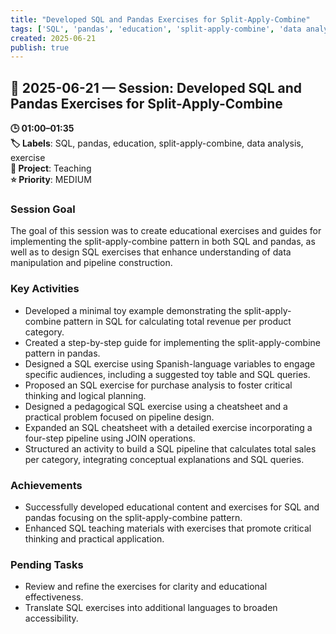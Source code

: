 ```yaml
---
title: "Developed SQL and Pandas Exercises for Split-Apply-Combine"
tags: ['SQL', 'pandas', 'education', 'split-apply-combine', 'data analysis', 'exercise']
created: 2025-06-21
publish: true
---
```


## 📅 2025-06-21 — Session: Developed SQL and Pandas Exercises for Split-Apply-Combine

**🕒 01:00–01:35**  
**🏷️ Labels**: SQL, pandas, education, split-apply-combine, data analysis, exercise  
**📂 Project**: Teaching  
**⭐ Priority**: MEDIUM  


### Session Goal
The goal of this session was to create educational exercises and guides for implementing the split-apply-combine pattern in both SQL and pandas, as well as to design SQL exercises that enhance understanding of data manipulation and pipeline construction.

### Key Activities
- Developed a minimal toy example demonstrating the split-apply-combine pattern in SQL for calculating total revenue per product category.
- Created a step-by-step guide for implementing the split-apply-combine pattern in pandas.
- Designed a SQL exercise using Spanish-language variables to engage specific audiences, including a suggested toy table and SQL queries.
- Proposed an SQL exercise for purchase analysis to foster critical thinking and logical planning.
- Designed a pedagogical SQL exercise using a cheatsheet and a practical problem focused on pipeline design.
- Expanded an SQL cheatsheet with a detailed exercise incorporating a four-step pipeline using JOIN operations.
- Structured an activity to build a SQL pipeline that calculates total sales per category, integrating conceptual explanations and SQL queries.

### Achievements
- Successfully developed educational content and exercises for SQL and pandas focusing on the split-apply-combine pattern.
- Enhanced SQL teaching materials with exercises that promote critical thinking and practical application.

### Pending Tasks
- Review and refine the exercises for clarity and educational effectiveness.
- Translate SQL exercises into additional languages to broaden accessibility.
